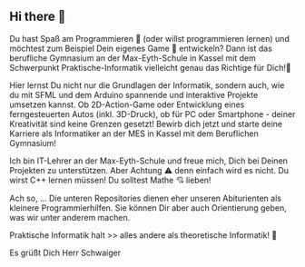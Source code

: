 ## Hi there 👋

Du hast Spaß am Programmieren 🥰 (oder willst programmieren lernen) und möchtest zum Beispiel Dein eigenes Game 👾 entwickeln? Dann ist das berufliche Gymnasium an der Max-Eyth-Schule in Kassel mit dem Schwerpunkt Praktische-Informatik vielleicht genau das Richtige für Dich!💯 

Hier lernst Du nicht nur die Grundlagen der Informatik, sondern auch, wie du mit SFML und dem Arduino spannende und interaktive Projekte umsetzen kannst. Ob 2D-Action-Game oder Entwicklung eines ferngesteuerten Autos (inkl. 3D-Druck), ob für PC oder Smartphone - deiner Kreativität sind keine Grenzen gesetzt! Bewirb dich jetzt und starte deine Karriere als Informatiker an der MES in Kassel mit dem Beruflichen Gymnasium! 

Ich bin IT-Lehrer an der Max-Eyth-Schule und freue mich, Dich bei Deinen Projekten zu unterstützen. 
Aber Achtung ⚠ denn einfach wird es nicht. Du wirst C++ lernen müssen! Du solltest Mathe 💘 lieben! 

Ach so, ... 
Die unteren Repositories dienen eher unseren Abiturienten als kleinere Programmierhilfen. Sie können Dir aber auch Orientierung geben, was wir unter anderem machen. 

Praktische Informatik halt >> alles andere als theoretische Informatik! 🤪

Es grüßt Dich
Herr Schwaiger
